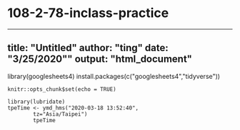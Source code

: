 # 108-2-78-inclass-practice
---
 title: "Untitled"
 author: "ting" 
 date: "3/25/2020""
 output: "html_document"
---

library(googlesheets4)
install.packages(c("googlesheets4","tidyverse"))

```{r setup,include=FALSE }
knitr::opts_chunk$set(echo = TRUE)
```

```{r}
library(lubridate)
tpeTime <- ymd_hms("2020-03-18 13:52:40",
        tz="Asia/Taipei")
        tpeTime
```        





